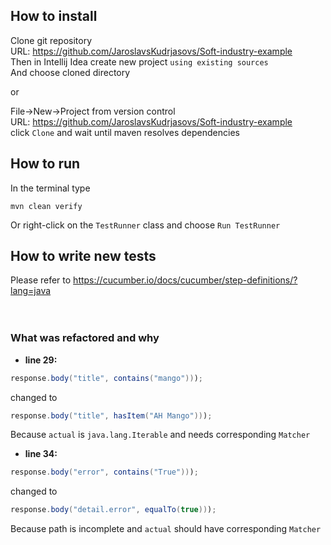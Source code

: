 ## How to install

Clone git repository<br/>
URL: https://github.com/JaroslavsKudrjasovs/Soft-industry-example <br/>
Then in Intellij Idea create new project `using existing sources`<br/>
And choose cloned directory

or

File->New->Project from version control<br/>
URL: https://github.com/JaroslavsKudrjasovs/Soft-industry-example <br/>
click `Clone` and wait until maven resolves dependencies

## How to run

In the terminal type
```text 
mvn clean verify
```

Or right-click on the `TestRunner` class and choose `Run TestRunner`

## How to write new tests

Please refer to https://cucumber.io/docs/cucumber/step-definitions/?lang=java
<br/><br/><br/>
### What was refactored and why

* __line 29:__
```java
response.body("title", contains("mango")));
```
changed to
```java
response.body("title", hasItem("AH Mango")));
```
Because `actual` is `java.lang.Iterable` and needs corresponding `Matcher`

* __line 34:__
```java
response.body("error", contains("True")));
```
changed to
```java
response.body("detail.error", equalTo(true)));
```
Because path is incomplete and `actual` should have corresponding `Matcher`